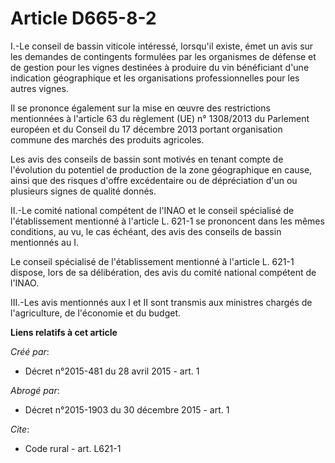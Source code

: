 # Article D665-8-2

I.-Le conseil de bassin viticole intéressé, lorsqu'il existe, émet un avis sur les demandes de contingents formulées par les
organismes de défense et de gestion pour les vignes destinées à produire du vin bénéficiant d'une indication géographique et
les organisations professionnelles pour les autres vignes. 

Il se prononce également sur la mise en œuvre des restrictions mentionnées à l'article 63 du règlement (UE) n° 1308/2013 du
Parlement européen et du Conseil du 17 décembre 2013 portant organisation commune des marchés des produits agricoles. 

Les avis des conseils de bassin sont motivés en tenant compte de l'évolution du potentiel de production de la zone
géographique en cause, ainsi que des risques d'offre excédentaire ou de dépréciation d'un ou plusieurs signes de qualité
donnés. 

II.-Le comité national compétent de l'INAO et le conseil spécialisé de l'établissement mentionné à l'article L. 621-1 se
prononcent dans les mêmes conditions, au vu, le cas échéant, des avis des conseils de bassin mentionnés au I. 

Le conseil spécialisé de l'établissement mentionné à l'article L. 621-1 dispose, lors de sa délibération, des avis du comité
national compétent de l'INAO. 

III.-Les avis mentionnés aux I et II sont transmis aux ministres chargés de l'agriculture, de l'économie et du budget.

**Liens relatifs à cet article**

_Créé par_:

  - Décret n°2015-481 du 28 avril 2015 - art. 1

_Abrogé par_:

  - Décret n°2015-1903 du 30 décembre 2015 - art. 1

_Cite_:

  - Code rural - art. L621-1
